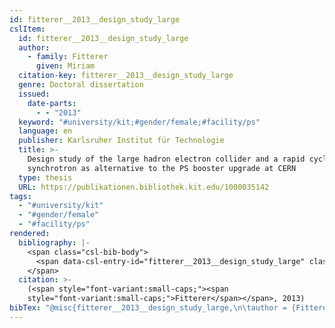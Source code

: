 ```yaml
---
id: fitterer__2013__design_study_large
cslItem:
  id: fitterer__2013__design_study_large
  author:
    - family: Fitterer
      given: Miriam
  citation-key: fitterer__2013__design_study_large
  genre: Doctoral dissertation
  issued:
    date-parts:
      - - "2013"
  keyword: "#university/kit;#gender/female;#facility/ps"
  language: en
  publisher: Karlsruher Institut für Technologie
  title: >-
    Design study of the large hadron electron collider and a rapid cycling
    synchrotron as alternative to the PS booster upgrade at CERN
  type: thesis
  URL: https://publikationen.bibliothek.kit.edu/1000035142
tags:
  - "#university/kit"
  - "#gender/female"
  - "#facility/ps"
rendered:
  bibliography: |-
    <span class="csl-bib-body">
      <span data-csl-entry-id="fitterer__2013__design_study_large" class="csl-entry"><span class='author-bib'>Fitterer</span>. <span class='date-bib'>(2013)</span>. <span class='title'><i><b><span style="font-style:normal;">Design study of the large hadron electron collider and a rapid cycling synchrotron as alternative to the PS booster upgrade at CERN</span></b></i></span> [Doctoral dissertation, Karlsruher Institut für Technologie]. <span class='URL'><a href='https://publikationen.bibliothek.kit.edu/1000035142'>LINK</a></span></span>
    </span>
  citation: >-
    (<span style="font-variant:small-caps;"><span
    style="font-variant:small-caps;">Fitterer</span></span>, 2013)
bibTex: "@misc{fitterer__2013__design_study_large,\n\tauthor = {Fitterer, Miriam},\n\tyear = {2013},\n\tschool = {Karlsruher Institut f{\\\" u}r Technologie},\n\ttitle = {Design study of the large hadron electron collider and a rapid cycling synchrotron as alternative to the {PS} booster upgrade at {CERN}},\n\ttype = {Doctoral dissertation},\n\turl = {https://publikationen.bibliothek.kit.edu/1000035142},\n}\n\n"
---
```

